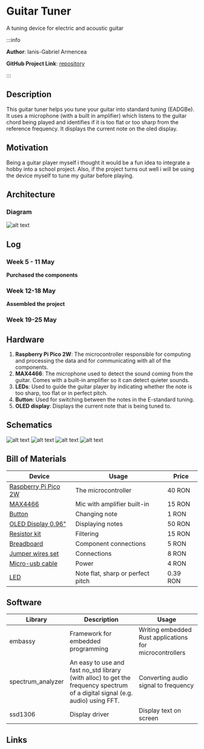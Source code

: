 # Guitar Tuner
A tuning device for electric and acoustic guitar


:::info

**Author**: Ianis-Gabriel Armencea

**GitHub Project Link**: [repository](https://github.com/UPB-PMRust-Students/proiect-iamc03)

:::


## Description

This guitar tuner helps you tune your guitar into standard tuning (EADGBe). It uses a microphone (with a built in
amplifier) which listens to the guitar chord being played and identifies if it is too flat or too sharp from the
reference frequency. It displays the current note on the oled display.

## Motivation

Being a guitar player myself i thought it would be a fun idea to integrate a hobby into a school project. Also,
if the project turns out well i will be using the device myself to tune my guitar before playing.

## Architecture
### Diagram
![alt text](architecture_pm.webp)

## Log
### Week 5 - 11 May
**Purchased the components**

### Week 12-18 May
**Assembled the project**

### Week 19-25 May

## Hardware

1. **Raspberry Pi Pico 2W**: The microcontroller responsible for computing and processing the data and for communicating with all of the components.
2. **MAX4466**: The microphone used to detect the sound coming from the guitar. Comes with a built-in amplifier so it can detect quieter sounds.
3. **LEDs**: Used to guide the guitar player by indicating whether the note is too sharp, too flat or in perfect pitch.
4. **Button**: Used for switching between the notes in the E-standard tuning.
5. **OLED display**: Displays the current note that is being tuned to.

## Schematics
![alt text](schematic_final.webp)
![alt text](hardware_1.webp)
![alt text](hardware_2.webp)
![alt text](hardware_3.webp)



## Bill of Materials
| Device | Usage | Price |
| ------ | ----- | ----- |
| [Raspberry Pi Pico 2W](https://www.optimusdigital.ro/en/raspberry-pi-boards/13327-raspberry-pi-pico-2-w.html?search_query=pico+2w&results=52) | The microcontroller | 40 RON |
| [MAX4466](https://www.emag.ro/microfon-cu-amplificare-cu-max4466-ajustabil-ai1082/pd/DFLMTFMBM/) | Mic with amplifier built-in | 15 RON |
| [Button](https://www.optimusdigital.ro/en/buttons-and-switches/1119-6x6x6-push-button.html?search_query=button&results=490) | Changing note | 1 RON |
| [OLED Display 0.96"](https://www.optimusdigital.ro/en/others/12657-96inch-oled-b.html?search_query=display+oled&results=72) | Displaying notes | 50 RON |
| [Resistor kit](https://www.optimusdigital.ro/en/resistors/10928-250-pcs-plusivo-resistor-kit.html?search_query=resistor+kit&results=43) | Filtering | 15 RON |
| [Breadboard](https://www.optimusdigital.ro/en/breadboards/44-400p-hq-breadboard.html?search_query=breadboard&results=361) | Component connections | 5 RON |
| [Jumper wires set](https://www.optimusdigital.ro/en/wires-with-connectors/12-breadboard-jumper-wire-set.html?search_query=jumper&results=237) | Connections | 8 RON |
| [Micro-usb cable](https://www.optimusdigital.ro/en/usb-cables/2023-from-usb-am-to-micro-usb-cable-50-cm-black.html?search_query=micro+usb&results=474) | Power | 4 RON |
| [LED](https://www.optimusdigital.ro/en/leds/698-led-galben-de-3-mm-cu-lentile-difuze.html?search_query=led&results=2047) | Note flat, sharp or perfect pitch | 0.39 RON | 

## Software

| Library | Description | Usage |
| ------- | ----------- | ----- |
| embassy | Framework for embedded programming | Writing embedded Rust applications for microcontrollers |
| spectrum_analyzer | An easy to use and fast no_std library (with alloc) to get the frequency spectrum of a digital signal (e.g. audio) using FFT. | Converting audio signal to frequency |
| ssd1306 | Display driver | Display text on screen |

## Links
